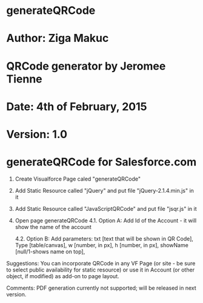 # generateQRCode
# Author: Ziga Makuc
# QRCode generator by Jeromee Tienne	
# Date: 4th of February, 2015
# Version: 1.0
# generateQRCode for Salesforce.com

1. Create Visualforce Page caled "generateQRCode"
2. Add Static Resource called "jQuery" and put file "jQuery-2.1.4.min.js" in it
3. Add Static Resource called "JavaScriptQRCode" and put file "jsqr.js" in it
4. Open page generateQRCode
	4.1. Option A: Add Id of the Account - it will show the name of the account

	4.2. Option B: Add parameters:
		txt [text that will be shown in QR Code],
		Type [table/canvas],
		w [number, in px],
		h [number, in px],
		showName [null/1-shows name on top],

Suggestions: You can incorporate QRCode in any VF Page (or site - be sure to select public availability for static resource) or use it in Account (or other object, if modified) as add-on to page layout.

Comments: PDF generation currently not supported; will be released in next version.
